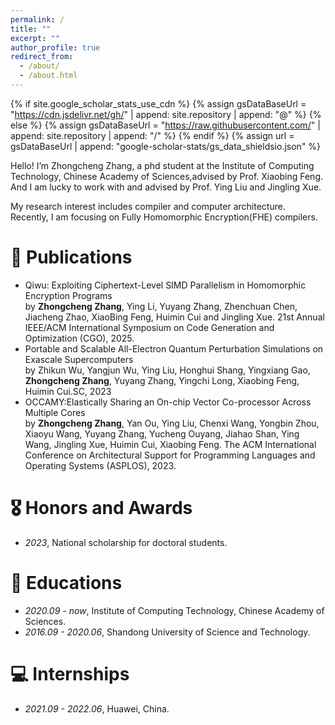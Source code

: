 ```yaml
---
permalink: /
title: ""
excerpt: ""
author_profile: true
redirect_from: 
  - /about/
  - /about.html
---
```


{% if site.google_scholar_stats_use_cdn %}
{% assign gsDataBaseUrl = "https://cdn.jsdelivr.net/gh/" | append: site.repository | append: "@" %}
{% else %}
{% assign gsDataBaseUrl = "https://raw.githubusercontent.com/" | append: site.repository | append: "/" %}
{% endif %}
{% assign url = gsDataBaseUrl | append: "google-scholar-stats/gs_data_shieldsio.json" %}

<span class='anchor' id='about-me'></span>

Hello! I’m Zhongcheng Zhang, a phd student at the Institute of Computing Technology, Chinese Academy of Sciences,advised by Prof. Xiaobing Feng. And I am lucky to work with and advised by Prof. Ying Liu and Jingling Xue.

My research interest includes compiler and computer architecture. Recently, I am focusing on Fully Homomorphic Encryption(FHE) compilers.

# 📝 Publications 
- Qiwu: Exploiting Ciphertext-Level SIMD Parallelism in Homomorphic Encryption Programs<br>
by **Zhongcheng Zhang**, Ying Li, Yuyang Zhang, Zhenchuan Chen, Jiacheng Zhao, XiaoBing Feng, Huimin Cui and Jingling Xue. 21st Annual IEEE/ACM International Symposium on Code Generation and Optimization (CGO), 2025.
- Portable and Scalable All-Electron Quantum Perturbation Simulations on Exascale Supercomputers<br>
by Zhikun Wu, Yangjun Wu, Ying Liu, Honghui Shang, Yingxiang Gao, **Zhongcheng Zhang**, Yuyang Zhang, Yingchi Long, Xiaobing Feng, Huimin Cui.SC, 2023
- OCCAMY:Elastically Sharing an On-chip Vector Co-processor Across Multiple Cores<br>
by **Zhongcheng Zhang**, Yan Ou, Ying Liu, Chenxi Wang, Yongbin Zhou, Xiaoyu Wang, Yuyang Zhang, Yucheng Ouyang, Jiahao Shan, Ying Wang, Jingling Xue, Huimin Cui, Xiaobing Feng. The ACM International Conference on Architectural Support for Programming Languages and Operating Systems (ASPLOS), 2023.

# 🎖 Honors and Awards
- *2023*, National scholarship for doctoral students.

# 📖 Educations
- *2020.09 - now*, Institute of Computing Technology, Chinese Academy of Sciences. 
- *2016.09 - 2020.06*, Shandong University of Science and Technology. 

# 💻 Internships
- *2021.09 - 2022.06*, Huawei, China.